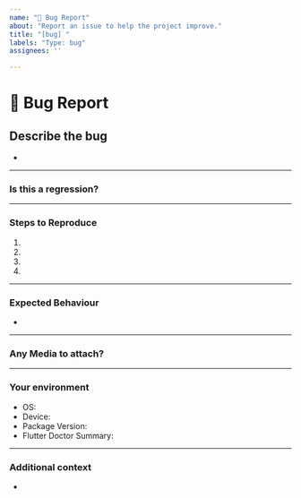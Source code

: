 ```yaml
---
name: "🐞 Bug Report"
about: "Report an issue to help the project improve."
title: "[bug] "
labels: "Type: bug"
assignees: ''

---
```


# 🐞 Bug Report

## Describe the bug
<!-- A clear and concise description of what the bug is. -->

*

---

### Is this a regression?
<!-- Did this behaviour used to work in the previous version? -->
<!-- Yes, the last version in which this bug was not present was: ... -->

---

### Steps to Reproduce

<!-- Steps to reproduce the error:
(e.g.:)
1. Use x argument / navigate to
2. Fill this information
3. Go to...
4. See error -->

<!-- Write the steps here (add or remove as many steps as needed)-->

1.
2.
3.
4.

---

### Expected Behaviour
<!-- A clear and concise description of what you expected to happen. -->

*

---

### Any Media to attach?
<!-- If applicable, add screenshots or videos to help explain your problem. -->

---

### Your environment

<!-- use all the applicable bulleted list elements for this specific issue,
and remove all the bulleted list elements that are not relevant for this issue. -->

* OS: <!--[e.g. Android 13 / iOS 16 ...]-->
* Device: <!--[e.g. Pixel 7 / iPhone 14 ...]-->
* Package Version: <!--[hmssdk_flutter version e.g. 1.2.0 / 1.3.3 ...]-->
* Flutter Doctor Summary: <!--[the `flutter doctor` command summary https://docs.flutter.dev/reference/flutter-cli#flutter-commands]-->

---

### Additional context
<!-- Add any other context or additional information about the problem here.-->

*

<!--📛📛📛📛📛📛📛📛📛📛📛📛📛📛📛📛📛📛📛📛📛📛📛📛📛📛📛📛📛📛

Oh, hi there! 😄

To expedite issue processing, please search open and closed issues before submitting a new one.
Please read our Rules of Conduct at this repository's `.github/CODE_OF_CONDUCT.md`

📛📛📛📛📛📛📛📛📛📛📛📛📛📛📛📛📛📛📛📛📛📛📛📛📛📛📛📛📛📛📛📛-->

